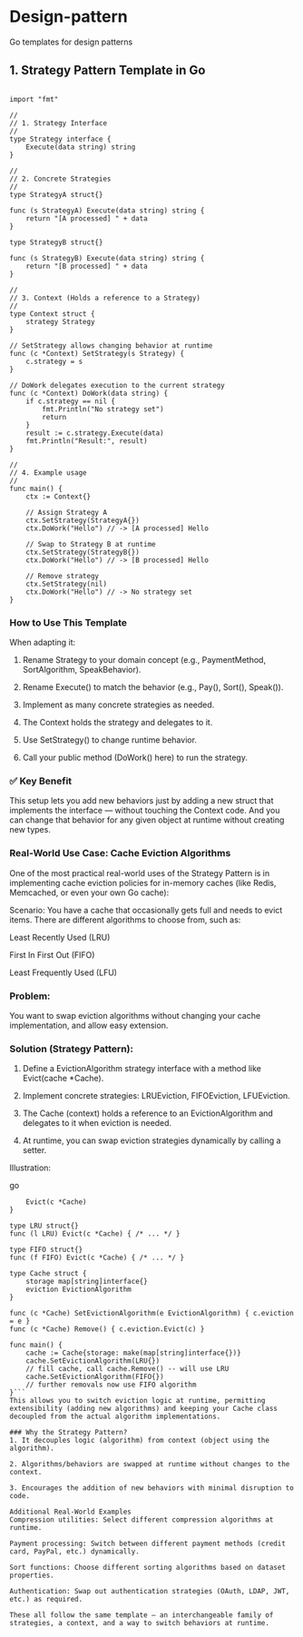# Design-pattern
Go templates for design patterns

## 1. Strategy Pattern Template in Go

```package main

import "fmt"

//
// 1. Strategy Interface
//
type Strategy interface {
    Execute(data string) string
}

//
// 2. Concrete Strategies
//
type StrategyA struct{}

func (s StrategyA) Execute(data string) string {
    return "[A processed] " + data
}

type StrategyB struct{}

func (s StrategyB) Execute(data string) string {
    return "[B processed] " + data
}

//
// 3. Context (Holds a reference to a Strategy)
//
type Context struct {
    strategy Strategy
}

// SetStrategy allows changing behavior at runtime
func (c *Context) SetStrategy(s Strategy) {
    c.strategy = s
}

// DoWork delegates execution to the current strategy
func (c *Context) DoWork(data string) {
    if c.strategy == nil {
        fmt.Println("No strategy set")
        return
    }
    result := c.strategy.Execute(data)
    fmt.Println("Result:", result)
}

//
// 4. Example usage
//
func main() {
    ctx := Context{}

    // Assign Strategy A
    ctx.SetStrategy(StrategyA{})
    ctx.DoWork("Hello") // -> [A processed] Hello

    // Swap to Strategy B at runtime
    ctx.SetStrategy(StrategyB{})
    ctx.DoWork("Hello") // -> [B processed] Hello

    // Remove strategy
    ctx.SetStrategy(nil)
    ctx.DoWork("Hello") // -> No strategy set
}
```
### How to Use This Template
When adapting it:

1. Rename Strategy to your domain concept (e.g., PaymentMethod, SortAlgorithm, SpeakBehavior).

2. Rename Execute() to match the behavior (e.g., Pay(), Sort(), Speak()).

3. Implement as many concrete strategies as needed.

4. The Context holds the strategy and delegates to it.

5. Use SetStrategy() to change runtime behavior.

6. Call your public method (DoWork() here) to run the strategy.

### ✅ Key Benefit
This setup lets you add new behaviors just by adding a new struct that implements the interface — without touching the Context code.
And you can change that behavior for any given object at runtime without creating new types.

### Real-World Use Case: Cache Eviction Algorithms
One of the most practical real-world uses of the Strategy Pattern is in implementing cache eviction policies for in-memory caches (like Redis, Memcached, or even your own Go cache):

Scenario:
You have a cache that occasionally gets full and needs to evict items.
There are different algorithms to choose from, such as:

Least Recently Used (LRU)

First In First Out (FIFO)

Least Frequently Used (LFU)

### Problem:
You want to swap eviction algorithms without changing your cache implementation, and allow easy extension.

### Solution (Strategy Pattern):

1. Define a EvictionAlgorithm strategy interface with a method like Evict(cache *Cache).

2. Implement concrete strategies: LRUEviction, FIFOEviction, LFUEviction.

3. The Cache (context) holds a reference to an EvictionAlgorithm and delegates to it when eviction is needed.

4. At runtime, you can swap eviction strategies dynamically by calling a setter.

Illustration:

go
```type EvictionAlgorithm interface {
    Evict(c *Cache)
}

type LRU struct{}
func (l LRU) Evict(c *Cache) { /* ... */ }

type FIFO struct{}
func (f FIFO) Evict(c *Cache) { /* ... */ }

type Cache struct {
    storage map[string]interface{}
    eviction EvictionAlgorithm
}

func (c *Cache) SetEvictionAlgorithm(e EvictionAlgorithm) { c.eviction = e }
func (c *Cache) Remove() { c.eviction.Evict(c) }

func main() {
    cache := Cache{storage: make(map[string]interface{})}
    cache.SetEvictionAlgorithm(LRU{})
    // fill cache, call cache.Remove() -- will use LRU
    cache.SetEvictionAlgorithm(FIFO{})
    // further removals now use FIFO algorithm
}```
This allows you to switch eviction logic at runtime, permitting extensibility (adding new algorithms) and keeping your Cache class decoupled from the actual algorithm implementations.

### Why the Strategy Pattern?
1. It decouples logic (algorithm) from context (object using the algorithm).

2. Algorithms/behaviors are swapped at runtime without changes to the context.

3. Encourages the addition of new behaviors with minimal disruption to code.

Additional Real-World Examples
Compression utilities: Select different compression algorithms at runtime.

Payment processing: Switch between different payment methods (credit card, PayPal, etc.) dynamically.

Sort functions: Choose different sorting algorithms based on dataset properties.

Authentication: Swap out authentication strategies (OAuth, LDAP, JWT, etc.) as required.

These all follow the same template — an interchangeable family of strategies, a context, and a way to switch behaviors at runtime.
